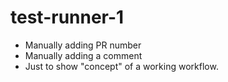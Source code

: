 # test-runner-1

- Manually adding PR number
- Manually adding a comment 
- Just to show "concept" of a working workflow.
